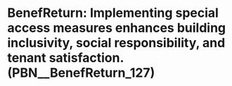 # BenefReturn: __Implementing special access measures enhances building inclusivity, social responsibility, and tenant satisfaction.__ (PBN__BenefReturn_127)

